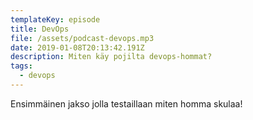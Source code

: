 ```yaml
---
templateKey: episode
title: DevOps
file: /assets/podcast-devops.mp3
date: 2019-01-08T20:13:42.191Z
description: Miten käy pojilta devops-hommat?
tags:
  - devops
---
```

Ensimmäinen jakso jolla testaillaan miten homma skulaa!
